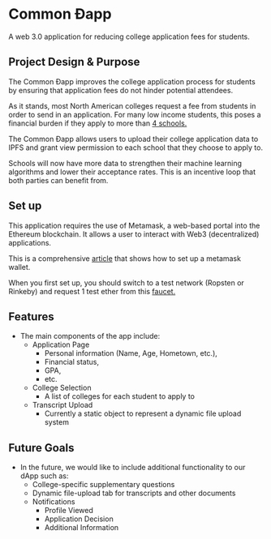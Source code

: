 # **Common Ðapp**
A web 3.0 application for reducing college application fees for students.

## **Project Design & Purpose** 

The Common Ðapp improves the college application process for students by ensuring that application fees do not hinder potential attendees.

As it stands, most North American colleges request a fee from students in order to send in an application. For many low income students, this poses a financial burden if they apply to more than [4 schools.](https://bigfuture.collegeboard.org/get-in/applying-101/college-application-fee-waivers)

The Common Ðapp allows users to upload their college application data to IPFS and grant view permission to each school that they choose to apply to.

Schools will now have more data to strengthen their machine learning algorithms and lower their acceptance rates. This is an incentive loop that both parties can benefit from. 

## **Set up**
This application requires the use of Metamask, a web-based portal into the Ethereum blockchain. It allows a user to interact with Web3 (decentralized) applications. 

This is a comprehensive [article](https://medium.com/@mail.bahurudeen/setup-a-metamask-ethereum-wallet-and-use-it-to-send-and-receive-ether-4f3b99360e4f) that shows how to set up a metamask wallet.

When you first set up, you should switch to a test network (Ropsten or Rinkeby) and request 1 test ether from this [faucet.](https://faucet.metamask.io/)

## **Features**
* The main components of the app include:
    * Application Page
        * Personal information (Name, Age, Hometown, etc.),
        * Financial status,
        * GPA,
        * etc.
    * College Selection
        * A list of colleges for each student to apply to
    * Transcript Upload 
        * Currently a static object to represent a dynamic file upload system

## **Future Goals**
* In the future, we would like to include additional functionality to our dApp such as:     
    * College-specific supplementary questions
    * Dynamic file-upload tab for transcripts and other documents
    * Notifications
        * Profile Viewed
        * Application Decision
        * Additional Information         
